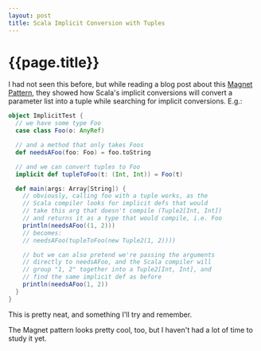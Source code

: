 ```yaml
---
layout: post
title: Scala Implicit Conversion with Tuples
---
```


{{page.title}}
==============

I had not seen this before, but while reading a blog post about this [Magnet Pattern](http://spray.io/blog/2012-12-13-the-magnet-pattern/), they showed how Scala's implicit conversions will convert a parameter list into a tuple while searching for implicit conversions. E.g.:

```scala
object ImplicitTest {
  // we have some type Foo
  case class Foo(o: AnyRef)

  // and a method that only takes Foos
  def needsAFoo(foo: Foo) = foo.toString

  // and we can convert tuples to Foo
  implicit def tupleToFoo(t: (Int, Int)) = Foo(t)

  def main(args: Array[String]) {
    // obviously, calling foo with a tuple works, as the
    // Scala compiler looks for implicit defs that would
    // take this arg that doesn't compile (Tuple2[Int, Int])
    // and returns it as a type that would compile, i.e. Foo
    println(needsAFoo((1, 2)))
    // becomes:
    // needsAFoo(tupleToFoo(new Tuple2(1, 2))))

    // but we can also pretend we're passing the arguments
    // directly to needsAFoo, and the Scala compiler will
    // group "1, 2" together into a Tuple2[Int, Int], and
    // find the same implicit def as before
    println(needsAFoo(1, 2))
  }
}
```

This is pretty neat, and something I'll try and remember.

The Magnet pattern looks pretty cool, too, but I haven't had a lot of time to study it yet.


